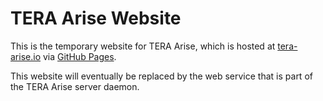 # TERA Arise Website

This is the temporary website for TERA Arise, which is hosted at
[tera-arise.io](https://tera-arise.io) via
[GitHub Pages](https://pages.github.com/).

This website will eventually be replaced by the web service that is part of the
TERA Arise server daemon.
